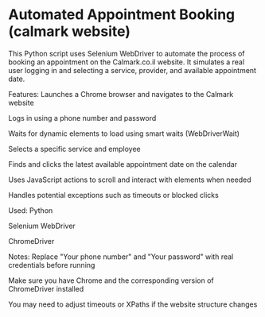 #  Automated Appointment Booking (calmark website)
This Python script uses Selenium WebDriver to automate the process of booking an appointment on the Calmark.co.il website.
It simulates a real user logging in and selecting a service, provider, and available appointment date.

 Features:
Launches a Chrome browser and navigates to the Calmark website

Logs in using a phone number and password

Waits for dynamic elements to load using smart waits (WebDriverWait)

Selects a specific service and employee

Finds and clicks the latest available appointment date on the calendar

Uses JavaScript actions to scroll and interact with elements when needed

Handles potential exceptions such as timeouts or blocked clicks

 Used:
Python

Selenium WebDriver

ChromeDriver

 Notes:
Replace "Your phone number" and "Your password" with real credentials before running

Make sure you have Chrome and the corresponding version of ChromeDriver installed

You may need to adjust timeouts or XPaths if the website structure changes
